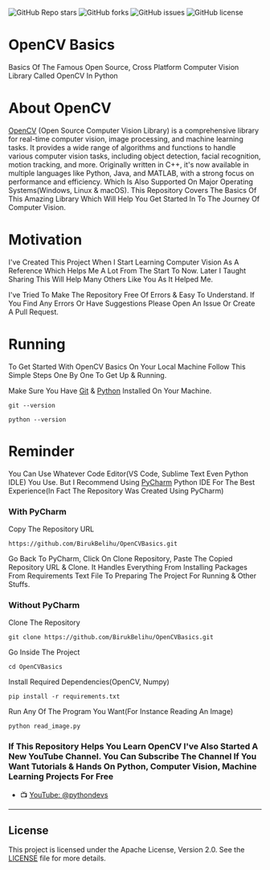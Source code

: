 ![GitHub Repo stars](https://img.shields.io/github/stars/BirukBelihu/FaceMaskDetector)
![GitHub forks](https://img.shields.io/github/forks/BirukBelihu/FaceMaskDetector)
![GitHub issues](https://img.shields.io/github/issues/BirukBelihu/FaceMaskDetector)
![GitHub license](https://img.shields.io/github/license/BirukBelihu/FaceMaskDetector)

# OpenCV Basics

Basics Of The Famous Open Source, Cross Platform Computer Vision Library Called OpenCV In Python

# About OpenCV

[OpenCV](https://opencv.org/) (Open Source Computer Vision Library) is a comprehensive library for real-time computer vision, image processing, and machine learning tasks. It provides a wide range of algorithms and functions to handle various computer vision tasks, including object detection, facial recognition, motion tracking, and more. Originally written in C++, it's now available in multiple languages like Python, Java, and MATLAB, with a strong focus on performance and efficiency. Which Is Also Supported On Major Operating Systems(Windows, Linux & macOS).
This Repository Covers The Basics Of This Amazing Library Which Will Help You Get Started In To The Journey Of Computer Vision.

# Motivation

I've Created This Project When I Start Learning Computer Vision As A Reference Which Helps Me A Lot From The Start To Now. Later I Taught Sharing This Will Help Many Others Like You As It Helped Me.

I've Tried To Make The Repository Free Of Errors & Easy To Understand. If You Find Any Errors Or Have Suggestions Please Open An Issue Or Create A Pull Request.

# Running

To Get Started With OpenCV Basics On Your Local Machine Follow This Simple Steps One By One To Get Up & Running.

Make Sure You Have [Git](https://git-scm.com/) & [Python](https://python.org) Installed On Your Machine.

```
git --version
```

```
python --version
```

# Reminder
You Can Use Whatever Code Editor(VS Code, Sublime Text Even Python IDLE) You Use. But I Recommend Using [PyCharm](https://www.jetbrains.com/pycharm/download) Python IDE For The Best Experience(In Fact The Repository Was Created Using PyCharm)

### With PyCharm

Copy The Repository URL

```commandline
https://github.com/BirukBelihu/OpenCVBasics.git
```

Go Back To PyCharm, Click On Clone Repository, Paste The Copied Repository URL & Clone. It Handles Everything From Installing Packages From Requirements Text File To Preparing The Project For Running & Other Stuffs.

### Without PyCharm

Clone The Repository

```
git clone https://github.com/BirukBelihu/OpenCVBasics.git
```

Go Inside The Project

```
cd OpenCVBasics
```

Install Required Dependencies(OpenCV, Numpy)

```
pip install -r requirements.txt
```

Run Any Of The Program You Want(For Instance Reading An Image)
```
python read_image.py
```

### If This Repository Helps You Learn OpenCV I've Also Started A New YouTube Channel. You Can Subscribe The Channel If You Want Tutorials & Hands On Python, Computer Vision, Machine Learning Projects For Free

- 📺 [YouTube: @pythondevs](https://youtube.com/@pythondevs?si=_CZxaEBwDkQEj4je)

---

## License

This project is licensed under the Apache License, Version 2.0. See the [LICENSE](LICENSE) file for more details.
